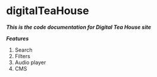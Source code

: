 # digitalTeaHouse

***This is the code documentation for Digital Tea House site***

***Features***

1. Search
2. Filters
3. Audio player
4. CMS


